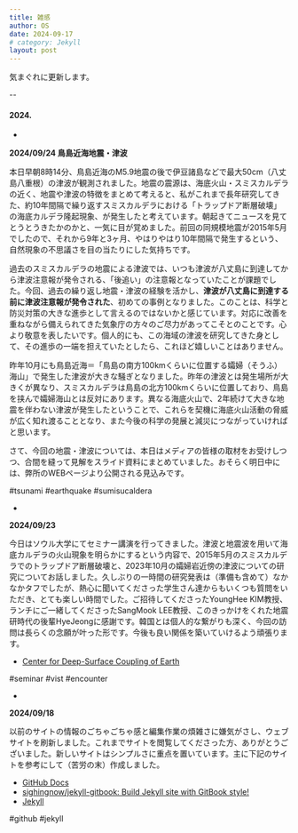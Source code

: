 ```yaml
---
title: 雑感
author: OS
date: 2024-09-17
# category: Jekyll
layout: post
---
```


気まぐれに更新します。


--

#### 2024.

-

**2024/09/24 鳥島近海地震・津波**

本日早朝8時14分、鳥島近海のM5.9地震の後で伊豆諸島などで最大50cm（八丈島八重根）の津波が観測されました。地震の震源は、海底火山・スミスカルデラの近く、地震や津波の特徴をまとめて考えると、私がこれまで長年研究してきた、約10年間隔で繰り返すスミスカルデラにおける「トラップドア断層破壊」の海底カルデラ隆起現象、が発生したと考えています。朝起きてニュースを見てとうとうきたかのかと、一気に目が覚めました。前回の同規模地震が2015年5月でしたので、それから9年と3ヶ月、やはりやはり10年間隔で発生するという、自然現象の不思議さを目の当たりにした気持ちです。

過去のスミスカルデラの地震による津波では、いつも津波が八丈島に到達してから津波注意報が発令される、「後追い」の注意報となっていたことが課題でした。今回、過去の繰り返し地震・津波の経験を活かし、**津波が八丈島に到達する前に津波注意報が発令された**、初めての事例となりました。このことは、科学と防災対策の大きな進歩として言えるのではないかと感じています。対応に改善を重ねながら備えられてきた気象庁の方々のご尽力があってこそとのことです。心より敬意を表したいです。個人的にも、この海域の津波を研究してきた身として、その進歩の一端を担えていたとしたら、これほど嬉しいことはありません。

昨年10月にも鳥島近海＝「鳥島の南方100kmくらいに位置する孀婦（そうふ）海山」で発生した津波が大きな騒ぎとなりました。昨年の津波とは発生場所が大きくが異なり、スミスカルデラは鳥島の北方100kmくらいに位置しており、鳥島を挟んで孀婦海山とは反対にあります。異なる海底火山で、2年続けて大きな地震を伴わない津波が発生したということで、これらを契機に海底火山活動の脅威が広く知れ渡ることとなり、また今後の科学の発展と減災につながっていければと思います。

さて、今回の地震・津波については、本日はメディアの皆様の取材をお受けしつつ、合間を縫って見解をスライド資料にまとめていました。おそらく明日中には、弊所のWEBページより公開される見込みです。

#tsunami #earthquake #sumisucaldera

-

**2024/09/23**

今日はソウル大学にてセミナー講演を行ってきました。津波と地震波を用いて海底カルデラの火山現象を明らかにするという内容で、2015年5月のスミスカルデラでのトラップドア断層破壊と、2023年10月の孀婦岩近傍の津波についての研究についてお話しました。久しぶりの一時間の研究発表は（準備も含めて）なかなかタフでしたが、熱心に聞いてくださった学生さん達からもいくつも質問をいただき、とても楽しい時間でした。ご招待してくださったYoungHee KIM教授、ランチにご一緒してくださったSangMook LEE教授、このきっかけをくれた地震研時代の後輩HyeJeongに感謝です。韓国とは個人的な繋がりも深く、今回の訪問は長らくの念願が叶った形です。今後も良い関係を築いていけるよう頑張ります。
- [Center for Deep-Surface Coupling of Earth](https://deepsurf.snu.ac.kr/)

#seminar #vist #encounter

-

**2024/09/18**

以前のサイトの情報のごちゃごちゃ感と編集作業の煩雑さに嫌気がさし、ウェブサイトを刷新しました。これまでサイトを閲覧してくださった方、ありがとうございました。新しいサイトはシンプルさに重点を置いています。主に下記のサイトを参考にして（苦労の末）作成しました。
- [GitHub Docs](https://docs.github.com/ja/pages)
- [sighingnow/jekyll-gitbook: Build Jekyll site with GitBook style!](https://github.com/sighingnow/jekyll-gitbook)
- [Jekyll](https://jekyllrb.com/)

#github #jekyll 

